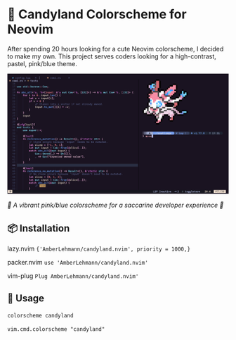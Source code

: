 # :candy: Candyland Colorscheme for Neovim

After spending 20 hours looking for a cute Neovim colorscheme, I decided to make my own.
This project serves coders looking for a high-contrast, pastel, pink/blue theme.

![RUSTLINGS_CODE](/images/rust_sylv.png)

_*:cherry_blossom: A vibrant pink/blue colorscheme for a saccarine developer experience :cherry_blossom:*_

## 📦 Installation

lazy.nvim 
`{'AmberLehmann/candyland.nvim', priority = 1000,}`

packer.nvim 
`use 'AmberLehmann/candyland.nvim'`

vim-plug
`Plug AmberLehmann/candyland.nvim'`

## 🚀 Usage

`colorscheme candyland`

`vim.cmd.colorscheme "candyland"`
